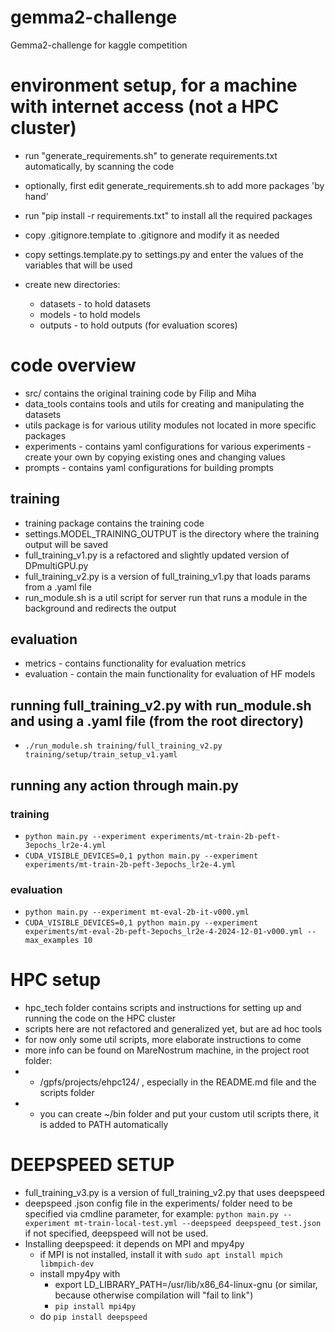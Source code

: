 # gemma2-challenge
Gemma2-challenge for kaggle competition

# environment setup, for a machine with internet access (not a HPC cluster)
- run "generate_requirements.sh" to generate requirements.txt automatically, by scanning the code
- optionally, first edit generate_requirements.sh to add more packages 'by hand'
- run "pip install -r requirements.txt" to install all the required packages

- copy .gitignore.template to .gitignore and modify it as needed
- copy settings.template.py to settings.py and enter the values of the variables that will be used

- create new directories:
    - datasets - to hold datasets
    - models - to hold models
    - outputs - to hold outputs (for evaluation scores)

# code overview
- src/ contains the original training code by Filip and Miha
- data_tools contains tools and utils for creating and manipulating the datasets
- utils package is for various utility modules not located in more specific packages 
- experiments - contains yaml configurations for various experiments - create your own by copying existing ones and changing values
- prompts - contains yaml configurations for building prompts

## training
- training package contains the training code
- settings.MODEL_TRAINING_OUTPUT is the directory where the training output will be saved
- full_training_v1.py is a refactored and slightly updated version of DPmultiGPU.py
- full_training_v2.py is a version of full_training_v1.py that loads params from a .yaml file
- run_module.sh is a util script for server run that runs a module in the background and redirects the output

## evaluation
- metrics - contains functionality for evaluation metrics
- evaluation - contain the main functionality for evaluation of HF models

## running full_training_v2.py with run_module.sh and using a .yaml file (from the root directory)
- `./run_module.sh training/full_training_v2.py training/setup/train_setup_v1.yaml`

## running any action through main.py
### training
- `python main.py --experiment experiments/mt-train-2b-peft-3epochs_lr2e-4.yml`
- `CUDA_VISIBLE_DEVICES=0,1 python main.py --experiment experiments/mt-train-2b-peft-3epochs_lr2e-4.yml`
### evaluation
- `python main.py --experiment mt-eval-2b-it-v000.yml`
- `CUDA_VISIBLE_DEVICES=0,1 python main.py --experiment experiments/mt-eval-2b-peft-3epochs_lr2e-4-2024-12-01-v000.yml --max_examples 10`

# HPC setup
- hpc_tech folder contains scripts and instructions for setting up and running the code on the HPC cluster
- scripts here are not refactored and generalized yet, but are ad hoc tools
- for now only some util scripts, more elaborate instructions to come
- more info can be found on MareNostrum machine, in the project root folder: 
- - /gpfs/projects/ehpc124/ , especially in the README.md file and the scripts folder
- - you can create ~/bin folder and put your custom util scripts there, it is added to PATH automatically

# DEEPSPEED SETUP
- full_training_v3.py is a version of full_training_v2.py that uses deepspeed
- deepspeed .json config file in the experiments/ folder need to be specified via cmdline parameter,
for example: `python main.py --experiment mt-train-local-test.yml --deepspeed deepspeed_test.json`
if not specified, deepspeed will not be used.
- Installing deepspeed: it depends on MPI and mpy4py
  - if MPI is not installed, install it with `sudo apt install mpich libmpich-dev`
  - install mpy4py with
    - export LD_LIBRARY_PATH=/usr/lib/x86_64-linux-gnu (or similar, because otherwise compilation will "fail to link") 
    - `pip install mpi4py`
  - do `pip install deepspeed`